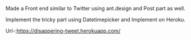 Made a Front end similar to Twitter using ant.design and Post part as well.

Implement the tricky part using Datetimepicker and Implement on Heroku.

Url-:https://disappering-tweet.herokuapp.com/
